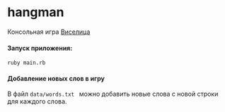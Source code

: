 # hangman

Консольная игра [Виселица](https://ru.wikipedia.org/wiki/%D0%92%D0%B8%D1%81%D0%B5%D0%BB%D0%B8%D1%86%D0%B0_(%D0%B8%D0%B3%D1%80%D0%B0))

#### Запуск приложения:

```
ruby main.rb
```

#### Добавление новых слов в игру

В  файл  ```data/words.txt ``` можно добавить новые слова с новой строки для каждого слова.
